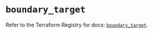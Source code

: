 # `boundary_target`

Refer to the Terraform Registry for docs: [`boundary_target`](https://registry.terraform.io/providers/hashicorp/boundary/1.3.1/docs/resources/target).
